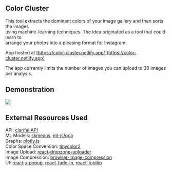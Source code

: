 ## Color Cluster
This tool extracts the dominant colors of your image gallery and then sorts the images  
using machine-learning techniques. The idea originated as a tool that could learn to  
arrange your photos into a pleasing format for Instagram.   
  
App hosted at [https://color-cluster.netlify.app/](https://color-cluster.netlify.app)

The app currently limits the number of images you can upload to 30 images per analysis.

## Demonstration
![](public/demo.gif)

## External Resources Used
API: [clarifai API](https://www.clarifai.com)   
ML Models: [skmeans](https://www.npmjs.com/package/skmeans), [ml-js/pca](https://github.com/mljs/pca)  
Graphs: [plotly.js](https://github.com/plotly/plotly.js/)  
Color Space Conversion: [tinycolor2](https://www.npmjs.com/package/tinycolor2)  
Image Upload: [react-dropzone-uploader](https://www.npmjs.com/package/react-dropzone-uploader)  
Image Compression: [browser-image-compression](https://www.npmjs.com/package/browser-image-compression)  
UI: [reactjs-popup](https://www.npmjs.com/package/reactjs-popup), [react-fade-in](https://www.npmjs.com/package/react-fade-in), [react-tooltip](https://www.npmjs.com/package/react-tooltip)
